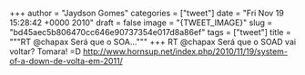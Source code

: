 
+++
author = "Jaydson Gomes"
categories = ["tweet"]
date = "Fri Nov 19 15:28:42 +0000 2010"
draft = false
image = "{TWEET_IMAGE}"
slug = "bd45aec5b806470cc646e90737354e017d8a86ef"
tags = ["tweet"]
title = """RT @chapax Será que o SOA..."""
+++
RT @chapax Será que o SOAD vai voltar? Tomara! =D http://www.hornsup.net/index.php/2010/11/19/system-of-a-down-de-volta-em-2011/
